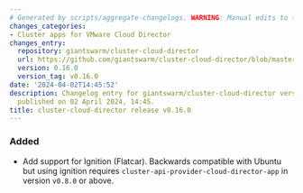 ```yaml
---
# Generated by scripts/aggregate-changelogs. WARNING: Manual edits to this files will be overwritten.
changes_categories:
- Cluster apps for VMware Cloud Director
changes_entry:
  repository: giantswarm/cluster-cloud-director
  url: https://github.com/giantswarm/cluster-cloud-director/blob/master/CHANGELOG.md#0160---2024-04-02
  version: 0.16.0
  version_tag: v0.16.0
date: '2024-04-02T14:45:52'
description: Changelog entry for giantswarm/cluster-cloud-director version 0.16.0,
  published on 02 April 2024, 14:45.
title: cluster-cloud-director release v0.16.0
---
```


### Added
- Add support for Ignition (Flatcar). Backwards compatible with Ubuntu but using ignition requires `cluster-api-provider-cloud-director-app` in version `v0.8.0` or above.
